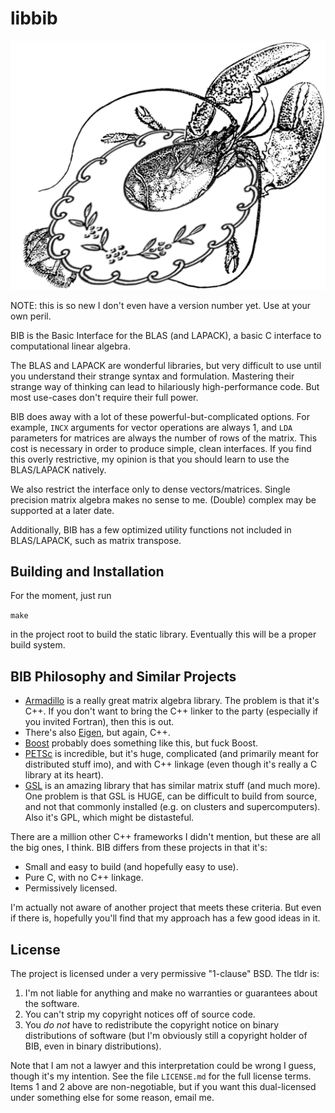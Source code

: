 # libbib

![logo](logo/logo.png)

NOTE: this is so new I don't even have a version number yet.  Use at your own peril.


BIB is the Basic Interface for the BLAS (and LAPACK), a basic C interface to computational linear algebra.

The BLAS and LAPACK are wonderful libraries, but very difficult to use until you understand their strange syntax and formulation.  Mastering their strange way of thinking can lead to hilariously high-performance code.  But most use-cases don't require their full power.

BIB does away with a lot of these powerful-but-complicated options.  For example, `INCX` arguments for vector operations are always 1, and `LDA` parameters for matrices are always the number of rows of the matrix.  This cost is necessary in order to produce simple, clean interfaces.  If you find this overly restrictive, my opinion is that you should learn to use the BLAS/LAPACK natively.

We also restrict the interface only to dense vectors/matrices.  Single precision matrix algebra makes no sense to me.  (Double) complex may be supported at a later date.

Additionally, BIB has a few optimized utility functions not included in BLAS/LAPACK, such as matrix transpose.



## Building and Installation

For the moment, just run

`make`

in the project root to build the static library.  Eventually this will be a proper build system.



## BIB Philosophy and Similar Projects

* [Armadillo](http://arma.sourceforge.net/) is a really great matrix algebra library.  The problem is that it's C++.  If you don't want to bring the C++ linker to the party (especially if you invited Fortran), then this is out.
* There's also [Eigen](http://eigen.tuxfamily.org/), but again, C++.
* [Boost](http://www.boost.org/) probably does something like this, but fuck Boost.
* [PETSc](https://www.mcs.anl.gov/petsc/) is incredible, but it's huge, complicated (and primarily meant for distributed stuff imo), and with C++ linkage (even though it's really a C library at its heart).
* [GSL](https://www.gnu.org/software/gsl/) is an amazing library that has similar matrix stuff (and much more).  One problem is that GSL is HUGE, can be difficult to build from source, and not that commonly installed (e.g. on clusters and supercomputers).  Also it's GPL, which might be distasteful.

There are a million other C++ frameworks I didn't mention, but these are all the big ones, I think.  BIB differs from these projects in that it's:

* Small and easy to build (and hopefully easy to use).
* Pure C, with no C++ linkage.
* Permissively licensed.

I'm actually not aware of another project that meets these criteria.  But even if there is, hopefully you'll find that my approach has a few good ideas in it.



## License

The project is licensed under a very permissive "1-clause" BSD.  The tldr is:

1. I'm not liable for anything and make no warranties or guarantees about the software.
2. You can't strip my copyright notices off of source code.
3. You *do not* have to redistribute the copyright notice on binary distributions of software (but I'm obviously still a copyright holder of BIB, even in binary distributions).

Note that I am not a lawyer and this interpretation could be wrong I guess, though it's my intention.  See the file `LICENSE.md` for the full license terms.  Items 1 and 2 above are non-negotiable, but if you want this dual-licensed under something else for some reason, email me.
